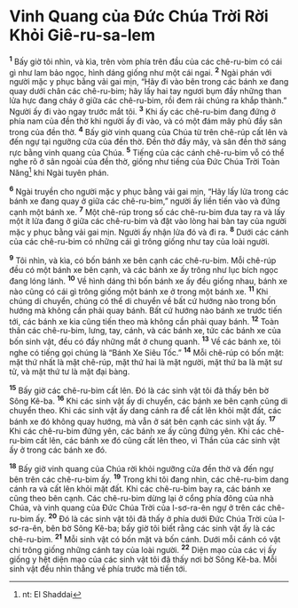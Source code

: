# Vinh Quang của Ðức Chúa Trời Rời Khỏi Giê-ru-sa-lem
<sup><b>1</b></sup> Bấy giờ tôi nhìn, và kìa, trên vòm phía trên đầu của các chê-ru-bim có cái gì như lam bảo ngọc, hình dáng giống như một cái ngai. <sup><b>2</b></sup> Ngài phán với người mặc y phục bằng vải gai mịn, “Hãy đi vào bên trong các bánh xe đang quay dưới chân các chê-ru-bim; hãy lấy hai tay ngươi bụm đầy những than lửa hực đang cháy ở giữa các chê-ru-bim, rồi đem rải chúng ra khắp thành.” Người ấy đi vào ngay trước mắt tôi. <sup><b>3</b></sup> Khi ấy các chê-ru-bim đang đứng ở phía nam của đền thờ khi người ấy đi vào, và có một đám mây phủ đầy sân trong của đền thờ. <sup><b>4</b></sup> Bấy giờ vinh quang của Chúa từ trên chê-rúp cất lên và đến ngự tại ngưỡng cửa của đền thờ. Ðền thờ đầy mây, và sân đền thờ sáng rực bằng vinh quang của Chúa. <sup><b>5</b></sup> Tiếng của các cánh chê-ru-bim vỗ có thể nghe rõ ở sân ngoài của đền thờ, giống như tiếng của Ðức Chúa Trời Toàn Năng[^1-00ce5a32-882b-408d-bb12-b8a9a374dd3d] khi Ngài tuyên phán.

<sup><b>6</b></sup> Ngài truyền cho người mặc y phục bằng vải gai mịn, “Hãy lấy lửa trong các bánh xe đang quay ở giữa các chê-ru-bim,” người ấy liền tiến vào và đứng cạnh một bánh xe. <sup><b>7</b></sup> Một chê-rúp trong số các chê-ru-bim đưa tay ra và lấy một ít lửa đang ở giữa các chê-ru-bim và đặt vào lòng hai bàn tay của người mặc y phục bằng vải gai mịn. Người ấy nhận lửa đó và đi ra. <sup><b>8</b></sup> Dưới các cánh của các chê-ru-bim có những cái gì trông giống như tay của loài người.

<sup><b>9</b></sup> Tôi nhìn, và kìa, có bốn bánh xe bên cạnh các chê-ru-bim. Mỗi chê-rúp đều có một bánh xe bên cạnh, và các bánh xe ấy trông như lục bích ngọc đang lóng lánh. <sup><b>10</b></sup> Về hình dáng thì bốn bánh xe ấy đều giống nhau, bánh xe nào cũng có cái gì trông giống một bánh xe ở trong một bánh xe. <sup><b>11</b></sup> Khi chúng di chuyển, chúng có thể di chuyển về bất cứ hướng nào trong bốn hướng mà không cần phải quay bánh. Bất cứ hướng nào bánh xe trước tiến tới, các bánh xe kia cũng tiến theo mà không cần phải quay bánh. <sup><b>12</b></sup> Toàn thân các chê-ru-bim, lưng, tay, cánh, và các bánh xe, tức các bánh xe của bốn sinh vật, đều có đầy những mắt ở chung quanh. <sup><b>13</b></sup> Về các bánh xe, tôi nghe có tiếng gọi chúng là “Bánh Xe Siêu Tốc.” <sup><b>14</b></sup> Mỗi chê-rúp có bốn mặt: mặt thứ nhất là mặt chê-rúp, mặt thứ hai là mặt người, mặt thứ ba là mặt sư tử, và mặt thứ tư là mặt đại bàng.

<sup><b>15</b></sup> Bấy giờ các chê-ru-bim cất lên. Ðó là các sinh vật tôi đã thấy bên bờ Sông Kê-ba. <sup><b>16</b></sup> Khi các sinh vật ấy di chuyển, các bánh xe bên cạnh cũng di chuyển theo. Khi các sinh vật ấy dang cánh ra để cất lên khỏi mặt đất, các bánh xe đó không quay hướng, mà vẫn ở sát bên cạnh các sinh vật ấy. <sup><b>17</b></sup> Khi các chê-ru-bim đứng yên, các bánh xe ấy cũng đứng yên. Khi các chê-ru-bim cất lên, các bánh xe đó cũng cất lên theo, vì Thần của các sinh vật ấy ở trong các bánh xe đó.

<sup><b>18</b></sup> Bấy giờ vinh quang của Chúa rời khỏi ngưỡng cửa đền thờ và đến ngự bên trên các chê-ru-bim ấy. <sup><b>19</b></sup> Trong khi tôi đang nhìn, các chê-ru-bim dang cánh ra và cất lên khỏi mặt đất. Khi các chê-ru-bim bay ra, các bánh xe cũng theo bên cạnh. Các chê-ru-bim dừng lại ở cổng phía đông của nhà Chúa, và vinh quang của Ðức Chúa Trời của I-sơ-ra-ên ngự ở trên các chê-ru-bim ấy. <sup><b>20</b></sup> Ðó là các sinh vật tôi đã thấy ở phía dưới Ðức Chúa Trời của I-sơ-ra-ên, bên bờ Sông Kê-ba; bấy giờ tôi biết rằng các sinh vật ấy là các chê-ru-bim. <sup><b>21</b></sup> Mỗi sinh vật có bốn mặt và bốn cánh. Dưới mỗi cánh có vật chi trông giống những cánh tay của loài người. <sup><b>22</b></sup> Diện mạo của các vị ấy giống y hệt diện mạo của các sinh vật tôi đã thấy nơi bờ Sông Kê-ba. Mỗi sinh vật đều nhìn thẳng về phía trước mà tiến tới.

[^1-00ce5a32-882b-408d-bb12-b8a9a374dd3d]: nt: El Shaddai